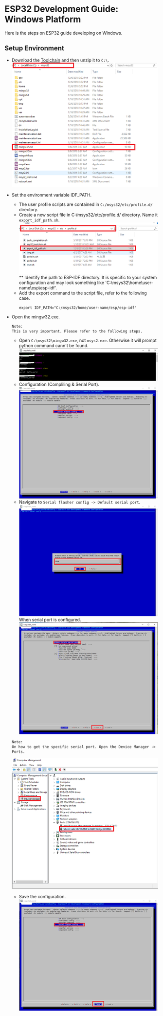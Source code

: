 # ESP32 Development Guide: Windows Platform
Here is the steps on ESP32 guide developing on Windows.

## Setup Environment
* Download the [Toolchain](https://dl.espressif.com/dl/esp32_win32_msys2_environment_and_toolchain-20181001.zip) and then unzip it to `C:\`.
![Windows ESP32 Toolchain](1.png)

* Set the environment variable IDF_PATH.
  * The user profile scripts are contained in `C:/msys32/etc/profile.d/` directory.
  * Create a new script file in C:/msys32/etc/profile.d/ directory. Name it `export_idf_path.sh`.
  ![export_idf_path](2.png)
  ** Identify the path to ESP-IDF directory. It is specific to your system configuration and may look something like 'C:\msys32\home\user-name\esp\esp-idf'.
  * Add the export command to the script file, refer to the following case.
    ```
    export IDF_PATH="C:/msys32/home/user-name/esp/esp-idf"
    ```
* Open the mingw32.exe.
  ```
  Note: 
  This is very important. Please refer to the following steps.  
  ```
  * Open `C:\msys32\mingw32.exe`, not `msys2.exe`. Otherwise it will prompt python command cann't be found.
  ![mingw32.exe](3.png)
  * Configuration (Compliling & Serial Port).
  ![make 1 ](4.png)
  * Navigate to `Serial flasher config -> Default serial port`.
  ![make 2](7.png)
   When serial port is configured.
  ![make 3](5.png)
  ```
  Note:
  On how to get the specific serial port. Open the Device Manager -> Ports.
  ```
  ![make 4](6.png)
  * Save the configuration.
  ![make 5](8.png)
  
  
  

